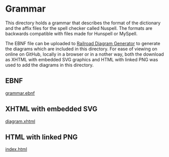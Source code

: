 # Grammar

This directory holds a grammar that describes the format of the dictionary and the affix files for the spell checker called Nuspell. The formats are backwards compatible with files made for Hunspell or MySpell.

The EBNF file can be uploaded to [Railroad Diagram Generator](http://www.bottlecaps.de/rr/ui) to generate the diagrams which are included in this directory. For ease of viewing on online on GitHub, locally in a browser or in a nother way, both the download as XHTML with embedded SVG graphics and HTML with linked PNG was used to add the diagrams in this directory.


## EBNF

[grammar.ebnf](grammar.ebnf)


## XHTML with embedded SVG

[diagram.xhtml](diagram.xhtml)


## HTML with linked PNG

[index.html](index.html)
